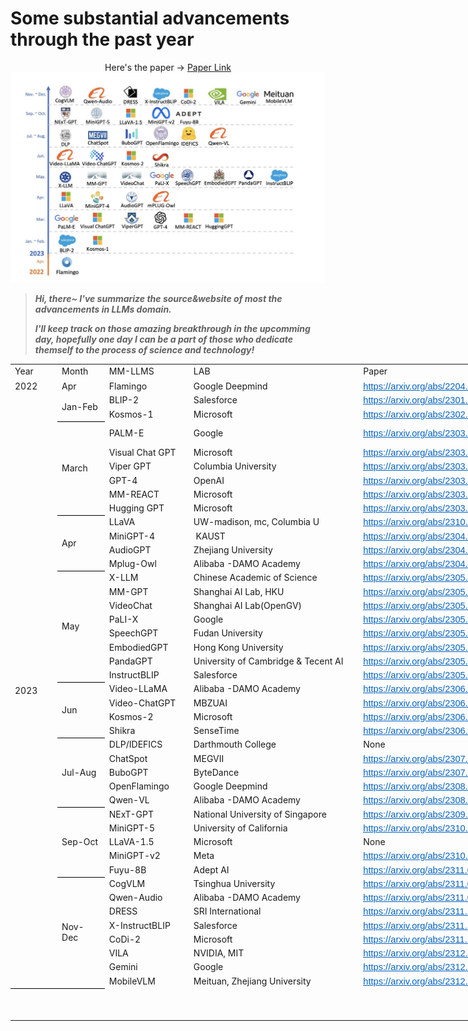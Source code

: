 # Some substantial advancements through the past year
<p align = "center">
  Here's the paper ->
  <a href="https://arxiv.org/abs/2401.13601">Paper Link</a>
  <br />
  <img src="https://github.com/FSChuang/LLM_note/blob/master/image/LLM_graph1.jpg"/>
</p>

> ***Hi, there~ I've summarize the source&website of most the advancements in LLMs domain.***
> 
> ***I'll keep track on those amazing breakthrough in the upcomming day, hopefully one day I can be a part of those who dedicate themself to the process of science and technology!***

<table border="0" cellpadding="0" cellspacing="0" width="2207" style="border-collapse: 
 collapse;table-layout:fixed;width:1655pt">
 <colgroup><col class="x22" width="64" span="2" style="mso-width-source:userset;background:none;width:48pt">
 <col class="x22" width="124" style="mso-width-source:userset;background:none;width:93pt">
 <col class="x22" width="277" style="mso-width-source:userset;background:none;width:207.75pt">
 <col class="x22" width="236" style="mso-width-source:userset;background:none;width:177pt">
 <col class="x22" width="648" style="mso-width-source:userset;background:none;width:486pt">
 <col class="x22" width="794" style="mso-width-source:userset;background:none;width:595.5pt">
 </colgroup><tbody><tr height="20" style="mso-height-source:userset;height:15pt">
<td height="18" class="x25" width="64" style="height:13.5pt;width:48pt;">Year</td>
<td class="x25" width="64" style="width:48pt;">Month</td>
<td class="x25" width="124" style="width:93pt;">MM-LLMS</td>
<td class="x25" width="277" style="width:207.75pt;">LAB</td>
<td class="x25" width="236" style="width:177pt;">Paper</td>
<td class="x25" width="648" style="width:486pt;">Github</td>
<td class="x25" width="794" style="width:595.5pt;">Other</td>
 </tr>
 <tr height="20" style="mso-height-source:userset;height:15pt">
<td height="18" class="x26" style="height:13.5pt;">2022</td>
<td class="x27">Apr</td>
<td class="x27">Flamingo</td>
<td class="x27">Google Deepmind</td>
<td class="x28"><a href="https://arxiv.org/abs/2204.14198" target="_parent"><span style="font-size:11pt;color:#0563C1;font-weight:400;text-decoration: underline;text-line-through:none;text-underline-style:single;font-family:Calibri,sans-serif;">https://arxiv.org/abs/2204.14198</span></a></td>
<td class="x28"><a href="https://github.com/lucidrains/flamingo-pytorch" target="_parent"><span style="font-size:11pt;color:#0563C1;font-weight:400;text-decoration: underline;text-line-through:none;text-underline-style:single;font-family:Calibri,sans-serif;">https://github.com/lucidrains/flamingo-pytorch</span></a></td>
<td class="x28"><a href="https://sh-tsang.medium.com/review-flamingo-a-visual-language-model-for-few-shot-learning-ec477d47e7bf" target="_parent"><span style="font-size:11pt;color:#0563C1;font-weight:400;text-decoration: underline;text-line-through:none;text-underline-style:single;font-family:Calibri,sans-serif;">https://sh-tsang.medium.com/review-flamingo-a-visual-language-model-for-few-shot-learning-ec477d47e7bf</span></a></td>
 </tr>
 <tr height="20" style="mso-height-source:userset;height:15pt">
<td rowspan="42" height="839" class="x30" style="border-bottom:1px solid windowtext;height:629.25pt;">2023</td>
<td rowspan="2" height="38" class="x33" style="border-bottom:1px solid windowtext;height:28.5pt;">Jan-Feb</td>
<td class="x27">BLIP-2</td>
<td class="x27">Salesforce</td>
<td class="x28"><a href="https://arxiv.org/abs/2301.12597" target="_parent"><span style="font-size:11pt;color:#0563C1;font-weight:400;text-decoration: underline;text-line-through:none;text-underline-style:single;font-family:Calibri,sans-serif;">https://arxiv.org/abs/2301.12597</span></a></td>
<td class="x28"><a href="https://github.com/salesforce/LAVIS/tree/main/projects/blip2" target="_parent"><span style="font-size:11pt;color:#0563C1;font-weight:400;text-decoration: underline;text-line-through:none;text-underline-style:single;font-family:Calibri,sans-serif;">https://github.com/salesforce/LAVIS/tree/main/projects/blip2</span></a></td>
<td class="x28"><a href="https://huggingface.co/docs/transformers/model_doc/blip-2" target="_parent"><span style="font-size:11pt;color:#0563C1;font-weight:400;text-decoration: underline;text-line-through:none;text-underline-style:single;font-family:Calibri,sans-serif;">https://huggingface.co/docs/transformers/model_doc/blip-2</span></a></td>
 </tr>
 <tr height="20" style="mso-height-source:userset;height:15pt">
<td class="x27">Kosmos-1</td>
<td class="x27">Microsoft</td>
<td class="x28"><a href="https://arxiv.org/abs/2302.14045" target="_parent"><span style="font-size:11pt;color:#0563C1;font-weight:400;text-decoration: underline;text-line-through:none;text-underline-style:single;font-family:Calibri,sans-serif;">https://arxiv.org/abs/2302.14045</span></a></td>
<td class="x28"><a href="https://github.com/microsoft/unilm" target="_parent"><span style="font-size:11pt;color:#0563C1;font-weight:400;text-decoration: underline;text-line-through:none;text-underline-style:single;font-family:Calibri,sans-serif;">https://github.com/microsoft/unilm</span></a></td>
<td class="x27"></td>
 </tr>
 <tr height="20" style="mso-height-source:userset;height:15pt">
<td rowspan="6" height="118" class="x33" style="border-bottom:1px solid windowtext;height:88.5pt;">March</td>
<td class="x27">PALM-E</td>
<td class="x27">Google&nbsp;</td>
<td class="x28"><a href="https://arxiv.org/abs/2303.03378" target="_parent"><span style="font-size:11pt;color:#0563C1;font-weight:400;text-decoration: underline;text-line-through:none;text-underline-style:single;font-family:Calibri,sans-serif;">https://arxiv.org/abs/2303.03378</span></a></td>
<td class="x28"><a href="https://github.com/kyegomez/PALM-E?source=post_page-----2b1d3b628d34--------------------------------" target="_parent"><span style="font-size:11pt;color:#0563C1;font-weight:400;text-decoration: underline;text-line-through:none;text-underline-style:single;font-family:Calibri,sans-serif;">https://github.com/kyegomez/PALM-E?source=post_page-----2b1d3b628d34--------------------------------</span></a></td>
<td class="x27"></td>
 </tr>
 <tr height="20" style="mso-height-source:userset;height:15pt">
<td class="x27">Visual Chat GPT</td>
<td class="x27">Microsoft</td>
<td class="x28"><a href="https://arxiv.org/abs/2303.04671" target="_parent"><span style="font-size:11pt;color:#0563C1;font-weight:400;text-decoration: underline;text-line-through:none;text-underline-style:single;font-family:Calibri,sans-serif;">https://arxiv.org/abs/2303.04671</span></a></td>
<td class="x28"><a href="https://github.com/moymix/TaskMatrix" target="_parent"><span style="font-size:11pt;color:#0563C1;font-weight:400;text-decoration: underline;text-line-through:none;text-underline-style:single;font-family:Calibri,sans-serif;">https://github.com/moymix/TaskMatrix</span></a></td>
<td class="x27"></td>
 </tr>
 <tr height="20" style="mso-height-source:userset;height:15pt">
<td class="x27">Viper GPT</td>
<td class="x27">Columbia University</td>
<td class="x28"><a href="https://arxiv.org/abs/2303.08128" target="_parent"><span style="font-size:11pt;color:#0563C1;font-weight:400;text-decoration: underline;text-line-through:none;text-underline-style:single;font-family:Calibri,sans-serif;">https://arxiv.org/abs/2303.08128</span></a></td>
<td class="x28"><a href="https://github.com/cvlab-columbia/viper" target="_parent"><span style="font-size:11pt;color:#0563C1;font-weight:400;text-decoration: underline;text-line-through:none;text-underline-style:single;font-family:Calibri,sans-serif;">https://github.com/cvlab-columbia/viper</span></a></td>
<td class="x27"></td>
 </tr>
 <tr height="20" style="mso-height-source:userset;height:15pt">
<td class="x27">GPT-4</td>
<td class="x27">OpenAI</td>
<td class="x28"><a href="https://arxiv.org/abs/2303.08774" target="_parent"><span style="font-size:11pt;color:#0563C1;font-weight:400;text-decoration: underline;text-line-through:none;text-underline-style:single;font-family:Calibri,sans-serif;">https://arxiv.org/abs/2303.08774</span></a></td>
<td class="x28"><a href="https://github.com/openai/evals" target="_parent"><span style="font-size:11pt;color:#0563C1;font-weight:400;text-decoration: underline;text-line-through:none;text-underline-style:single;font-family:Calibri,sans-serif;">https://github.com/openai/evals</span></a></td>
<td class="x27"></td>
 </tr>
 <tr height="20" style="mso-height-source:userset;height:15pt">
<td class="x27">MM-REACT</td>
<td class="x27">Microsoft</td>
<td class="x28"><a href="https://arxiv.org/abs/2303.11381" target="_parent"><span style="font-size:11pt;color:#0563C1;font-weight:400;text-decoration: underline;text-line-through:none;text-underline-style:single;font-family:Calibri,sans-serif;">https://arxiv.org/abs/2303.11381</span></a></td>
<td class="x28"><a href="https://github.com/microsoft/MM-REACT" target="_parent"><span style="font-size:11pt;color:#0563C1;font-weight:400;text-decoration: underline;text-line-through:none;text-underline-style:single;font-family:Calibri,sans-serif;">https://github.com/microsoft/MM-REACT</span></a></td>
<td class="x27"></td>
 </tr>
 <tr height="20" style="mso-height-source:userset;height:15pt">
<td class="x27">Hugging GPT</td>
<td class="x27">Microsoft</td>
<td class="x28"><a href="https://arxiv.org/abs/2303.17580" target="_parent"><span style="font-size:11pt;color:#0563C1;font-weight:400;text-decoration: underline;text-line-through:none;text-underline-style:single;font-family:Calibri,sans-serif;">https://arxiv.org/abs/2303.17580</span></a></td>
<td class="x28"><a href="https://github.com/microsoft/JARVIS" target="_parent"><span style="font-size:11pt;color:#0563C1;font-weight:400;text-decoration: underline;text-line-through:none;text-underline-style:single;font-family:Calibri,sans-serif;">https://github.com/microsoft/JARVIS</span></a></td>
<td class="x27"></td>
 </tr>
 <tr height="20" style="mso-height-source:userset;height:15pt">
<td rowspan="4" height="78" class="x33" style="border-bottom:1px solid windowtext;height:58.5pt;">Apr</td>
<td class="x27">LLaVA</td>
<td class="x27">UW-madison, mc, Columbia U</td>
<td class="x28"><a href="https://arxiv.org/abs/2310.03744" target="_parent"><span style="font-size:11pt;color:#0563C1;font-weight:400;text-decoration: underline;text-line-through:none;text-underline-style:single;font-family:Calibri,sans-serif;">https://arxiv.org/abs/2310.03744</span></a></td>
<td class="x28"><a href="https://github.com/haotian-liu/LLaVA" target="_parent"><span style="font-size:11pt;color:#0563C1;font-weight:400;text-decoration: underline;text-line-through:none;text-underline-style:single;font-family:Calibri,sans-serif;">https://github.com/haotian-liu/LLaVA</span></a></td>
<td class="x27"></td>
 </tr>
 <tr height="20" style="mso-height-source:userset;height:15pt">
<td class="x27">MiniGPT-4</td>
<td class="x27">&nbsp;KAUST</td>
<td class="x28"><a href="https://arxiv.org/abs/2304.10592" target="_parent"><span style="font-size:11pt;color:#0563C1;font-weight:400;text-decoration: underline;text-line-through:none;text-underline-style:single;font-family:Calibri,sans-serif;">https://arxiv.org/abs/2304.10592</span></a></td>
<td class="x28"><a href="https://github.com/vision-cair/minigpt-4" target="_parent"><span style="font-size:11pt;color:#0563C1;font-weight:400;text-decoration: underline;text-line-through:none;text-underline-style:single;font-family:Calibri,sans-serif;">https://github.com/vision-cair/minigpt-4</span></a></td>
<td class="x27"></td>
 </tr>
 <tr height="20" style="mso-height-source:userset;height:15pt">
<td class="x27">AudioGPT</td>
<td class="x27">Zhejiang University</td>
<td class="x28"><a href="https://arxiv.org/abs/2304.12995" target="_parent"><span style="font-size:11pt;color:#0563C1;font-weight:400;text-decoration: underline;text-line-through:none;text-underline-style:single;font-family:Calibri,sans-serif;">https://arxiv.org/abs/2304.12995</span></a></td>
<td class="x28"><a href="https://github.com/AIGC-Audio/AudioGPT?tab=readme-ov-file" target="_parent"><span style="font-size:11pt;color:#0563C1;font-weight:400;text-decoration: underline;text-line-through:none;text-underline-style:single;font-family:Calibri,sans-serif;">https://github.com/AIGC-Audio/AudioGPT?tab=readme-ov-file</span></a></td>
<td class="x27"></td>
 </tr>
 <tr height="20" style="mso-height-source:userset;height:15pt">
<td class="x27">Mplug-Owl</td>
<td class="x27">Alibaba -DAMO Academy</td>
<td class="x28"><a href="https://arxiv.org/abs/2304.14178" target="_parent"><span style="font-size:11pt;color:#0563C1;font-weight:400;text-decoration: underline;text-line-through:none;text-underline-style:single;font-family:Calibri,sans-serif;">https://arxiv.org/abs/2304.14178</span></a></td>
<td class="x28"><a href="https://github.com/x-plug/mplug-owl" target="_parent"><span style="font-size:11pt;color:#0563C1;font-weight:400;text-decoration: underline;text-line-through:none;text-underline-style:single;font-family:Calibri,sans-serif;">https://github.com/x-plug/mplug-owl</span></a></td>
<td class="x27"></td>
 </tr>
 <tr height="20" style="mso-height-source:userset;height:15pt">
<td rowspan="8" height="158" class="x33" style="border-bottom:1px solid windowtext;height:118.5pt;">May</td>
<td class="x27">X-LLM</td>
<td class="x27">Chinese Academic of Science</td>
<td class="x28"><a href="https://arxiv.org/abs/2305.04160" target="_parent"><span style="font-size:11pt;color:#0563C1;font-weight:400;text-decoration: underline;text-line-through:none;text-underline-style:single;font-family:Calibri,sans-serif;">https://arxiv.org/abs/2305.04160</span></a></td>
<td class="x28"><a href="https://github.com/phellonchen/X-LLM" target="_parent"><span style="font-size:11pt;color:#0563C1;font-weight:400;text-decoration: underline;text-line-through:none;text-underline-style:single;font-family:Calibri,sans-serif;">https://github.com/phellonchen/X-LLM</span></a></td>
<td class="x27"></td>
 </tr>
 <tr height="20" style="mso-height-source:userset;height:15pt">
<td class="x27">MM-GPT</td>
<td class="x27">Shanghai AI Lab, HKU&nbsp;</td>
<td class="x28"><a href="https://arxiv.org/abs/2305.04790" target="_parent"><span style="font-size:11pt;color:#0563C1;font-weight:400;text-decoration: underline;text-line-through:none;text-underline-style:single;font-family:Calibri,sans-serif;">https://arxiv.org/abs/2305.04790</span></a></td>
<td class="x28"><a href="https://github.com/open-mmlab/Multimodal-GPT" target="_parent"><span style="font-size:11pt;color:#0563C1;font-weight:400;text-decoration: underline;text-line-through:none;text-underline-style:single;font-family:Calibri,sans-serif;">https://github.com/open-mmlab/Multimodal-GPT</span></a></td>
<td class="x27"></td>
 </tr>
 <tr height="20" style="mso-height-source:userset;height:15pt">
<td class="x27">VideoChat</td>
<td class="x27">Shanghai AI Lab(OpenGV)</td>
<td class="x28"><a href="https://arxiv.org/abs/2305.06355" target="_parent"><span style="font-size:11pt;color:#0563C1;font-weight:400;text-decoration: underline;text-line-through:none;text-underline-style:single;font-family:Calibri,sans-serif;">https://arxiv.org/abs/2305.06355</span></a></td>
<td class="x28"><a href="https://github.com/OpenGVLab/Ask-Anything" target="_parent"><span style="font-size:11pt;color:#0563C1;font-weight:400;text-decoration: underline;text-line-through:none;text-underline-style:single;font-family:Calibri,sans-serif;">https://github.com/OpenGVLab/Ask-Anything</span></a></td>
<td class="x27"></td>
 </tr>
 <tr height="20" style="mso-height-source:userset;height:15pt">
<td class="x27">PaLI-X</td>
<td class="x27">Google</td>
<td class="x28"><a href="https://arxiv.org/abs/2305.18565" target="_parent"><span style="font-size:11pt;color:#0563C1;font-weight:400;text-decoration: underline;text-line-through:none;text-underline-style:single;font-family:Calibri,sans-serif;">https://arxiv.org/abs/2305.18565</span></a></td>
<td class="x28"><a href="https://github.com/kyegomez/PALI/tree/main" target="_parent"><span style="font-size:11pt;color:#0563C1;font-weight:400;text-decoration: underline;text-line-through:none;text-underline-style:single;font-family:Calibri,sans-serif;">https://github.com/kyegomez/PALI/tree/main&nbsp;</span></a></td>
<td class="x27"></td>
 </tr>
 <tr height="20" style="mso-height-source:userset;height:15pt">
<td class="x27">SpeechGPT</td>
<td class="x27">Fudan University</td>
<td class="x28"><a href="https://arxiv.org/abs/2305.11000" target="_parent"><span style="font-size:11pt;color:#0563C1;font-weight:400;text-decoration: underline;text-line-through:none;text-underline-style:single;font-family:Calibri,sans-serif;">https://arxiv.org/abs/2305.11000</span></a></td>
<td class="x28"><a href="https://github.com/0nutation/speechgpt" target="_parent"><span style="font-size:11pt;color:#0563C1;font-weight:400;text-decoration: underline;text-line-through:none;text-underline-style:single;font-family:Calibri,sans-serif;">https://github.com/0nutation/speechgpt</span></a></td>
<td class="x27"></td>
 </tr>
 <tr height="20" style="mso-height-source:userset;height:15pt">
<td class="x27">EmbodiedGPT</td>
<td class="x27">Hong Kong University</td>
<td class="x28"><a href="https://arxiv.org/abs/2305.15021" target="_parent"><span style="font-size:11pt;color:#0563C1;font-weight:400;text-decoration: underline;text-line-through:none;text-underline-style:single;font-family:Calibri,sans-serif;">https://arxiv.org/abs/2305.15021</span></a></td>
<td class="x28"><a href="https://github.com/EmbodiedGPT/EmbodiedGPT_Pytorch" target="_parent"><span style="font-size:11pt;color:#0563C1;font-weight:400;text-decoration: underline;text-line-through:none;text-underline-style:single;font-family:Calibri,sans-serif;">https://github.com/EmbodiedGPT/EmbodiedGPT_Pytorch</span></a></td>
<td class="x27">Not Open-Sourced!!</td>
 </tr>
 <tr height="20" style="mso-height-source:userset;height:15pt">
<td class="x27">PandaGPT</td>
<td class="x27">University of Cambridge &amp; Tecent AI</td>
<td class="x28"><a href="https://arxiv.org/abs/2305.16355" target="_parent"><span style="font-size:11pt;color:#0563C1;font-weight:400;text-decoration: underline;text-line-through:none;text-underline-style:single;font-family:Calibri,sans-serif;">https://arxiv.org/abs/2305.16355</span></a></td>
<td class="x28"><a href="https://github.com/yxuansu/PandaGPT" target="_parent"><span style="font-size:11pt;color:#0563C1;font-weight:400;text-decoration: underline;text-line-through:none;text-underline-style:single;font-family:Calibri,sans-serif;">https://github.com/yxuansu/PandaGPT</span></a></td>
<td class="x27"></td>
 </tr>
 <tr height="20" style="mso-height-source:userset;height:15pt">
<td class="x27">InstructBLIP</td>
<td class="x27">Salesforce</td>
<td class="x28"><a href="https://arxiv.org/abs/2305.06500" target="_parent"><span style="font-size:11pt;color:#0563C1;font-weight:400;text-decoration: underline;text-line-through:none;text-underline-style:single;font-family:Calibri,sans-serif;">https://arxiv.org/abs/2305.06500</span></a></td>
<td class="x28"><a href="https://github.com/salesforce/LAVIS/tree/main/projects/instructblip" target="_parent"><span style="font-size:11pt;color:#0563C1;font-weight:400;text-decoration: underline;text-line-through:none;text-underline-style:single;font-family:Calibri,sans-serif;">https://github.com/salesforce/LAVIS/tree/main/projects/instructblip</span></a></td>
<td class="x27"></td>
 </tr>
 <tr height="20" style="mso-height-source:userset;height:15pt">
<td rowspan="4" height="78" class="x33" style="border-bottom:1px solid windowtext;height:58.5pt;">Jun</td>
<td class="x27">Video-LLaMA</td>
<td class="x27">Alibaba -DAMO Academy</td>
<td class="x28"><a href="https://arxiv.org/abs/2306.02858" target="_parent"><span style="font-size:11pt;color:#0563C1;font-weight:400;text-decoration: underline;text-line-through:none;text-underline-style:single;font-family:Calibri,sans-serif;">https://arxiv.org/abs/2306.02858</span></a></td>
<td class="x28"><a href="https://github.com/DAMO-NLP-SG/Video-LLaMA" target="_parent"><span style="font-size:11pt;color:#0563C1;font-weight:400;text-decoration: underline;text-line-through:none;text-underline-style:single;font-family:Calibri,sans-serif;">https://github.com/DAMO-NLP-SG/Video-LLaMA</span></a></td>
<td class="x27"></td>
 </tr>
 <tr height="20" style="mso-height-source:userset;height:15pt">
<td class="x27">Video-ChatGPT</td>
<td class="x27">MBZUAI</td>
<td class="x28"><a href="https://arxiv.org/abs/2306.05424" target="_parent"><span style="font-size:11pt;color:#0563C1;font-weight:400;text-decoration: underline;text-line-through:none;text-underline-style:single;font-family:Calibri,sans-serif;">https://arxiv.org/abs/2306.05424</span></a></td>
<td class="x28"><a href="https://github.com/mbzuai-oryx/Video-ChatGPT?tab=readme-ov-file" target="_parent"><span style="font-size:11pt;color:#0563C1;font-weight:400;text-decoration: underline;text-line-through:none;text-underline-style:single;font-family:Calibri,sans-serif;">https://github.com/mbzuai-oryx/Video-ChatGPT?tab=readme-ov-file</span></a></td>
<td class="x27"></td>
 </tr>
 <tr height="20" style="mso-height-source:userset;height:15pt">
<td class="x27">Kosmos-2</td>
<td class="x27">Microsoft</td>
<td class="x28"><a href="https://arxiv.org/abs/2306.14824" target="_parent"><span style="font-size:11pt;color:#0563C1;font-weight:400;text-decoration: underline;text-line-through:none;text-underline-style:single;font-family:Calibri,sans-serif;">https://arxiv.org/abs/2306.14824</span></a></td>
<td class="x28"><a href="https://github.com/microsoft/unilm/tree/master/kosmos-2" target="_parent"><span style="font-size:11pt;color:#0563C1;font-weight:400;text-decoration: underline;text-line-through:none;text-underline-style:single;font-family:Calibri,sans-serif;">https://github.com/microsoft/unilm/tree/master/kosmos-2</span></a></td>
<td class="x27"></td>
 </tr>
 <tr height="20" style="mso-height-source:userset;height:15pt">
<td class="x27">Shikra</td>
<td class="x27">SenseTime</td>
<td class="x28"><a href="https://arxiv.org/abs/2306.15195" target="_parent"><span style="font-size:11pt;color:#0563C1;font-weight:400;text-decoration: underline;text-line-through:none;text-underline-style:single;font-family:Calibri,sans-serif;">https://arxiv.org/abs/2306.15195</span></a></td>
<td class="x28"><a href="https://github.com/shikras/shikra?tab=readme-ov-file" target="_parent"><span style="font-size:11pt;color:#0563C1;font-weight:400;text-decoration: underline;text-line-through:none;text-underline-style:single;font-family:Calibri,sans-serif;">https://github.com/shikras/shikra?tab=readme-ov-file</span></a></td>
<td class="x27"></td>
 </tr>
 <tr height="20" style="mso-height-source:userset;height:15pt">
<td rowspan="5" height="99" class="x34" style="border-bottom:1px solid windowtext;height:74.25pt;">Jul-Aug</td>
<td class="x27">DLP/IDEFICS</td>
<td class="x29">Darthmouth College</td>
<td class="x27">None</td>
<td class="x28"><a href="https://github.com/huggingface/blog/blob/main/idefics.md" target="_parent"><span style="font-size:11pt;color:#0563C1;font-weight:400;text-decoration: underline;text-line-through:none;text-underline-style:single;font-family:Calibri,sans-serif;">https://github.com/huggingface/blog/blob/main/idefics.md</span></a></td>
<td class="x28"><a href="https://huggingface.co/blog/idefics" target="_parent"><span style="font-size:11pt;color:#0563C1;font-weight:400;text-decoration: underline;text-line-through:none;text-underline-style:single;font-family:Calibri,sans-serif;">https://huggingface.co/blog/idefics</span></a></td>
 </tr>
 <tr height="20" style="mso-height-source:userset;height:15pt">
<td class="x27">ChatSpot</td>
<td class="x27">MEGVII</td>
<td class="x28"><a href="https://arxiv.org/abs/2307.09474" target="_parent"><span style="font-size:11pt;color:#0563C1;font-weight:400;text-decoration: underline;text-line-through:none;text-underline-style:single;font-family:Calibri,sans-serif;">https://arxiv.org/abs/2307.09474</span></a></td>
<td class="x27">Not Open-Sourced</td>
<td class="x27"></td>
 </tr>
 <tr height="20" style="mso-height-source:userset;height:15pt">
<td class="x27">BuboGPT</td>
<td class="x27">ByteDance</td>
<td class="x28"><a href="https://arxiv.org/abs/2307.08581" target="_parent"><span style="font-size:11pt;color:#0563C1;font-weight:400;text-decoration: underline;text-line-through:none;text-underline-style:single;font-family:Calibri,sans-serif;">https://arxiv.org/abs/2307.08581</span></a></td>
<td class="x28"><a href="https://github.com/magic-research/bubogpt" target="_parent"><span style="font-size:11pt;color:#0563C1;font-weight:400;text-decoration: underline;text-line-through:none;text-underline-style:single;font-family:Calibri,sans-serif;">https://github.com/magic-research/bubogpt</span></a></td>
<td class="x27"></td>
 </tr>
 <tr height="20" style="mso-height-source:userset;height:15pt">
<td class="x27">OpenFlamingo</td>
<td class="x27">Google Deepmind</td>
<td class="x28"><a href="https://arxiv.org/abs/2308.01390" target="_parent"><span style="font-size:11pt;color:#0563C1;font-weight:400;text-decoration: underline;text-line-through:none;text-underline-style:single;font-family:Calibri,sans-serif;">https://arxiv.org/abs/2308.01390</span></a></td>
<td class="x28"><a href="https://github.com/mlfoundations/open_flamingo?tab=readme-ov-file" target="_parent"><span style="font-size:11pt;color:#0563C1;font-weight:400;text-decoration: underline;text-line-through:none;text-underline-style:single;font-family:Calibri,sans-serif;">https://github.com/mlfoundations/open_flamingo?tab=readme-ov-file</span></a></td>
<td class="x27"></td>
 </tr>
 <tr height="20" style="mso-height-source:userset;height:15pt">
<td class="x27">Qwen-VL</td>
<td class="x27">Alibaba -DAMO Academy</td>
<td class="x28"><a href="https://arxiv.org/abs/2308.12966" target="_parent"><span style="font-size:11pt;color:#0563C1;font-weight:400;text-decoration: underline;text-line-through:none;text-underline-style:single;font-family:Calibri,sans-serif;">https://arxiv.org/abs/2308.12966</span></a></td>
<td class="x28"><a href="https://github.com/QwenLM/Qwen-VL?tab=readme-ov-file" target="_parent"><span style="font-size:11pt;color:#0563C1;font-weight:400;text-decoration: underline;text-line-through:none;text-underline-style:single;font-family:Calibri,sans-serif;">https://github.com/QwenLM/Qwen-VL?tab=readme-ov-file</span></a></td>
<td class="x27"></td>
 </tr>
 <tr height="20" style="mso-height-source:userset;height:15pt">
<td rowspan="5" height="98" class="x33" style="border-bottom:1px solid windowtext;height:73.5pt;">Sep-Oct</td>
<td class="x27">NExT-GPT</td>
<td class="x27">National University of Singapore</td>
<td class="x28"><a href="https://arxiv.org/abs/2309.05519" target="_parent"><span style="font-size:11pt;color:#0563C1;font-weight:400;text-decoration: underline;text-line-through:none;text-underline-style:single;font-family:Calibri,sans-serif;">https://arxiv.org/abs/2309.05519</span></a></td>
<td class="x28"><a href="https://github.com/NExT-GPT/NExT-GPT" target="_parent"><span style="font-size:11pt;color:#0563C1;font-weight:400;text-decoration: underline;text-line-through:none;text-underline-style:single;font-family:Calibri,sans-serif;">https://github.com/NExT-GPT/NExT-GPT</span></a></td>
<td class="x27"></td>
 </tr>
 <tr height="20" style="mso-height-source:userset;height:15pt">
<td class="x27">MiniGPT-5</td>
<td class="x27">University of California</td>
<td class="x28"><a href="https://arxiv.org/abs/2310.02239" target="_parent"><span style="font-size:11pt;color:#0563C1;font-weight:400;text-decoration: underline;text-line-through:none;text-underline-style:single;font-family:Calibri,sans-serif;">https://arxiv.org/abs/2310.02239</span></a></td>
<td class="x28"><a href="https://github.com/eric-ai-lab/MiniGPT-5" target="_parent"><span style="font-size:11pt;color:#0563C1;font-weight:400;text-decoration: underline;text-line-through:none;text-underline-style:single;font-family:Calibri,sans-serif;">https://github.com/eric-ai-lab/MiniGPT-5</span></a></td>
<td class="x27"></td>
 </tr>
 <tr height="20" style="mso-height-source:userset;height:15pt">
<td class="x27">LLaVA-1.5</td>
<td class="x27">Microsoft</td>
<td class="x27">None</td>
<td class="x28"><a href="https://github.com/haotian-liu/LLaVA#train" target="_parent"><span style="font-size:11pt;color:#0563C1;font-weight:400;text-decoration: underline;text-line-through:none;text-underline-style:single;font-family:Calibri,sans-serif;">https://github.com/haotian-liu/LLaVA#train</span></a></td>
<td class="x27"></td>
 </tr>
 <tr height="20" style="mso-height-source:userset;height:15pt">
<td class="x27">MiniGPT-v2</td>
<td class="x22">Meta</td>
<td class="x28"><a href="https://arxiv.org/abs/2310.09478" target="_parent"><span style="font-size:11pt;color:#0563C1;font-weight:400;text-decoration: underline;text-line-through:none;text-underline-style:single;font-family:Calibri,sans-serif;">https://arxiv.org/abs/2310.09478</span></a></td>
<td class="x28"><a href="https://github.com/vision-cair/minigpt-4" target="_parent"><span style="font-size:11pt;color:#0563C1;font-weight:400;text-decoration: underline;text-line-through:none;text-underline-style:single;font-family:Calibri,sans-serif;">https://github.com/vision-cair/minigpt-4</span></a></td>
<td class="x27"></td>
 </tr>
 <tr height="20" style="mso-height-source:userset;height:15pt">
<td class="x27">Fuyu-8B</td>
<td class="x27">Adept AI</td>
<td class="x28"><a href="https://arxiv.org/abs/2311.04219" target="_parent"><span style="font-size:11pt;color:#0563C1;font-weight:400;text-decoration: underline;text-line-through:none;text-underline-style:single;font-family:Calibri,sans-serif;">https://arxiv.org/abs/2311.04219</span></a></td>
<td class="x28"><a href="https://github.com/luodian/otter" target="_parent"><span style="font-size:11pt;color:#0563C1;font-weight:400;text-decoration: underline;text-line-through:none;text-underline-style:single;font-family:Calibri,sans-serif;">https://github.com/luodian/otter</span></a></td>
<td class="x27"></td>
 </tr>
 <tr height="20" style="mso-height-source:userset;height:15pt">
<td rowspan="8" height="158" class="x33" style="border-bottom:1px solid windowtext;height:118.5pt;">Nov-Dec</td>
<td class="x27">CogVLM</td>
<td class="x27">Tsinghua University</td>
<td class="x28"><a href="https://arxiv.org/abs/2311.03079" target="_parent"><span style="font-size:11pt;color:#0563C1;font-weight:400;text-decoration: underline;text-line-through:none;text-underline-style:single;font-family:Calibri,sans-serif;">https://arxiv.org/abs/2311.03079</span></a></td>
<td class="x28"><a href="https://github.com/thudm/cogvlm" target="_parent"><span style="font-size:11pt;color:#0563C1;font-weight:400;text-decoration: underline;text-line-through:none;text-underline-style:single;font-family:Calibri,sans-serif;">https://github.com/thudm/cogvlm</span></a></td>
<td class="x27"></td>
 </tr>
 <tr height="20" style="mso-height-source:userset;height:15pt">
<td class="x27">Qwen-Audio</td>
<td class="x27">Alibaba -DAMO Academy</td>
<td class="x28"><a href="https://arxiv.org/abs/2311.07919" target="_parent"><span style="font-size:11pt;color:#0563C1;font-weight:400;text-decoration: underline;text-line-through:none;text-underline-style:single;font-family:Calibri,sans-serif;">https://arxiv.org/abs/2311.07919</span></a></td>
<td class="x28"><a href="https://github.com/qwenlm/qwen-audio" target="_parent"><span style="font-size:11pt;color:#0563C1;font-weight:400;text-decoration: underline;text-line-through:none;text-underline-style:single;font-family:Calibri,sans-serif;">https://github.com/qwenlm/qwen-audio</span></a></td>
<td class="x27"></td>
 </tr>
 <tr height="20" style="mso-height-source:userset;height:15pt">
<td class="x27">DRESS</td>
<td class="x27">SRI International</td>
<td class="x28"><a href="https://arxiv.org/abs/2311.10081" target="_parent"><span style="font-size:11pt;color:#0563C1;font-weight:400;text-decoration: underline;text-line-through:none;text-underline-style:single;font-family:Calibri,sans-serif;">https://arxiv.org/abs/2311.10081</span></a></td>
<td class="x27">Not Open-Sourced</td>
<td class="x27"></td>
 </tr>
 <tr height="20" style="mso-height-source:userset;height:15pt">
<td class="x27">X-InstructBLIP</td>
<td class="x27">Salesforce</td>
<td class="x28"><a href="https://arxiv.org/abs/2311.18799" target="_parent"><span style="font-size:11pt;color:#0563C1;font-weight:400;text-decoration: underline;text-line-through:none;text-underline-style:single;font-family:Calibri,sans-serif;">https://arxiv.org/abs/2311.18799</span></a></td>
<td class="x28"><a href="https://github.com/artemisp/lavis-xinstructblip" target="_parent"><span style="font-size:11pt;color:#0563C1;font-weight:400;text-decoration: underline;text-line-through:none;text-underline-style:single;font-family:Calibri,sans-serif;">https://github.com/artemisp/lavis-xinstructblip</span></a></td>
<td class="x27"></td>
 </tr>
 <tr height="20" style="mso-height-source:userset;height:15pt">
<td class="x27">CoDi-2</td>
<td class="x27">Microsoft</td>
<td class="x28"><a href="https://arxiv.org/abs/2311.18775" target="_parent"><span style="font-size:11pt;color:#0563C1;font-weight:400;text-decoration: underline;text-line-through:none;text-underline-style:single;font-family:Calibri,sans-serif;">https://arxiv.org/abs/2311.18775</span></a></td>
<td class="x28"><a href="https://github.com/microsoft/i-Code/tree/main/CoDi-2" target="_parent"><span style="font-size:11pt;color:#0563C1;font-weight:400;text-decoration: underline;text-line-through:none;text-underline-style:single;font-family:Calibri,sans-serif;">https://github.com/microsoft/i-Code/tree/main/CoDi-2</span></a></td>
<td class="x27"></td>
 </tr>
 <tr height="20" style="mso-height-source:userset;height:15pt">
<td class="x27">VILA</td>
<td class="x27">NVIDIA, MIT</td>
<td class="x28"><a href="https://arxiv.org/abs/2312.07533" target="_parent"><span style="font-size:11pt;color:#0563C1;font-weight:400;text-decoration: underline;text-line-through:none;text-underline-style:single;font-family:Calibri,sans-serif;">https://arxiv.org/abs/2312.07533</span></a></td>
<td class="x27">Not Open-Sourced</td>
<td class="x27"></td>
 </tr>
 <tr height="20" style="mso-height-source:userset;height:15pt">
<td class="x27">Gemini</td>
<td class="x27">Google</td>
<td class="x28"><a href="https://arxiv.org/abs/2312.11805" target="_parent"><span style="font-size:11pt;color:#0563C1;font-weight:400;text-decoration: underline;text-line-through:none;text-underline-style:single;font-family:Calibri,sans-serif;">https://arxiv.org/abs/2312.11805</span></a></td>
<td class="x28"><a href="https://github.com/lupantech/MathVista" target="_parent"><span style="font-size:11pt;color:#0563C1;font-weight:400;text-decoration: underline;text-line-through:none;text-underline-style:single;font-family:Calibri,sans-serif;">https://github.com/lupantech/MathVista</span></a></td>
<td class="x27"></td>
 </tr>
 <tr height="20" style="mso-height-source:userset;height:15pt">
<td class="x27">MobileVLM</td>
<td class="x27">Meituan, Zhejiang University</td>
<td class="x28"><a href="https://arxiv.org/abs/2312.16886" target="_parent"><span style="font-size:11pt;color:#0563C1;font-weight:400;text-decoration: underline;text-line-through:none;text-underline-style:single;font-family:Calibri,sans-serif;">https://arxiv.org/abs/2312.16886</span></a></td>
<td class="x28"><a href="https://github.com/Meituan-AutoML/MobileVLM" target="_parent"><span style="font-size:11pt;color:#0563C1;font-weight:400;text-decoration: underline;text-line-through:none;text-underline-style:single;font-family:Calibri,sans-serif;">https://github.com/Meituan-AutoML/MobileVLM</span></a></td>
<td class="x27"></td>
 </tr>
 <tr height="20" style="mso-height-source:userset;height:15pt">
<td colspan="7" height="20" class="x24" style="mso-ignore:colspan;height:15pt;"></td>
 </tr>
 <tr height="20" style="mso-height-source:userset;height:15pt">
<td colspan="7" height="20" class="x23" style="mso-ignore:colspan;height:15pt;"></td>
 </tr>
<!--[if supportMisalignedColumns]-->
 <tr height="0" style="display:none">
  <td width="128" colspan="2" style="width:96pt;mso-ignore:colspan;"></td>
  <td width="124" style="width:93pt;"></td>
  <td width="277" style="width:207.75pt;"></td>
  <td width="236" style="width:177pt;"></td>
  <td width="648" style="width:486pt;"></td>
  <td width="794" style="width:595.5pt;"></td>
 </tr>
 <!--[endif]-->
</tbody></table>
